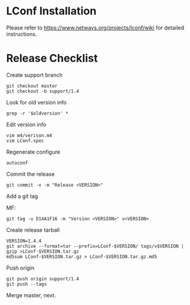 # LConf Installation

Please refer to https://www.netways.org/projects/lconf/wiki for detailed instructions.


# Release Checklist

Create support branch

    git checkout master
    git checkout -b support/1.4

Look for old version info

    grep -r '$oldversion' *

Edit version info

    vim m4/verison.m4
    vim LConf.spec

Regenerate configure

    autoconf

Commit the release

    git commit -v -m "Release <VERSION>"

Add a git tag

MF:

    git tag -u D14A1F16 -m "Version <VERSION>" v<VERSION>

Create release tarball

    VERSION=1.4.4
    git archive --format=tar --prefix=LConf-$VERSION/ tags/v$VERSION | gzip >LConf-$VERSION.tar.gz
    md5sum LConf-$VERSION.tar.gz > LConf-$VERSION.tar.gz.md5

Push origin

    git push origin support/1.4
    git push --tags

Merge master, next.


